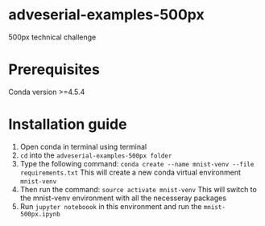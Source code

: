 # adveserial-examples-500px
500px technical challenge

# Prerequisites
Conda version >=4.5.4

# Installation guide
1. Open conda in terminal using terminal
2. ```cd``` into the ```adveserial-examples-500px folder```
3. Type the following command: 
```conda create --name mnist-venv --file requirements.txt```
This will create a new conda virtual environment ```mnist-venv```
4. Then run the command: ```source activate mnist-venv```
This will switch to the mnist-venv environment with all the necesseray packages
5. Run ```jupyter noteboook``` in this environment and run the ```mnist-500px.ipynb```
